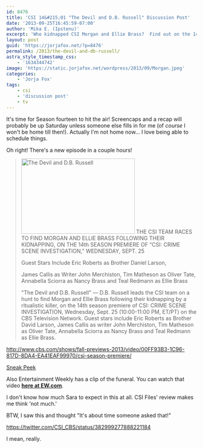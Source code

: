 ```yaml
---
id: 8476
title: 'CSI 14&#215;01 "The Devil and D.B. Russell" Discussion Post'
date: '2013-09-25T16:45:59-07:00'
author: 'Mika E. (Ipstenu)'
excerpt: 'Who kidnapped CSI Morgan and Ellie Brass?  Find out on the 14th season premiere of #CSI 9/25 10pm ET/PT '
layout: post
guid: 'https://jorjafox.net/?p=8476'
permalink: /2013/the-devil-and-db-russell/
astra_style_timestamp_css:
    - '1634344742'
image: 'https://static.jorjafox.net/wordpress/2013/09/Morgan.jpeg'
categories:
    - 'Jorja Fox'
tags:
    - csi
    - 'discussion post'
    - tv
---
```


It's time for Season fourteen to hit the air! Screencaps and a recap will probably be up Saturday unless someone else fills in for me (of <em>course</em> I won't be home till then!). Actually I'm not home now... I love being able to schedule things.

Oh right! There's a new episode in a couple hours!
<blockquote><img class="alignright size-medium wp-image-8477" alt="The Devil and D.B. Russell" src="//static.jorjafox.net/wordpress/2013/09/Morgan.jpeg" width="300" height="199" /> THE CSI TEAM RACES TO FIND MORGAN AND ELLIE BRASS FOLLOWING THEIR KIDNAPPING, ON THE 14th SEASON PREMIERE OF “CSI: CRIME SCENE INVESTIGATION,” WEDNESDAY, SEPT. 25

Guest Stars Include Eric Roberts as Brother Daniel Larson,

James Callis as Writer John Merchiston, Tim Matheson as Oliver Tate, Annabella Sciorra as Nancy Brass and Teal Redmann as Ellie Brass

"The Devil and D.B. Russell" — D.B. Russell leads the CSI team on a hunt to find Morgan and Ellie Brass following their kidnapping by a ritualistic killer, on the 14th season premiere of CSI: CRIME SCENE INVESTIGATION, Wednesday, Sept. 25 (10:00-11:00 PM, ET/PT) on the CBS Television Network. Guest stars include Eric Roberts as Brother David Larson, James Callis as writer John Merchiston, Tim Matheson as Oliver Tate, Annabella Sciorra as Nancy Brass and Teal Redmann as Ellie Brass.</blockquote>

http://www.cbs.com/shows/fall-previews-2013/video/00FF93B3-1C96-817D-8DA4-EA41EAF99970/csi-season-premiere/

<a href="http://www.cbspressexpress.com/cbs-entertainment/video?watch=7vvy9fsp4i">Sneak Peek</a>

Also Entertainment Weekly has a clip of the funeral. You can watch that video **<a href="http://insidetv.ew.com/2013/09/24/csi-premiere-did-morgan-survive-exclusive/">here at EW.com</a>**.

I don't know how much Sara to expect in this at all. CSI Files' review makes me think 'not much.'

BTW, I saw this and thought "It's about time someone asked that!"

https://twitter.com/CSI_CBS/status/382999277888221184

I mean, really.
